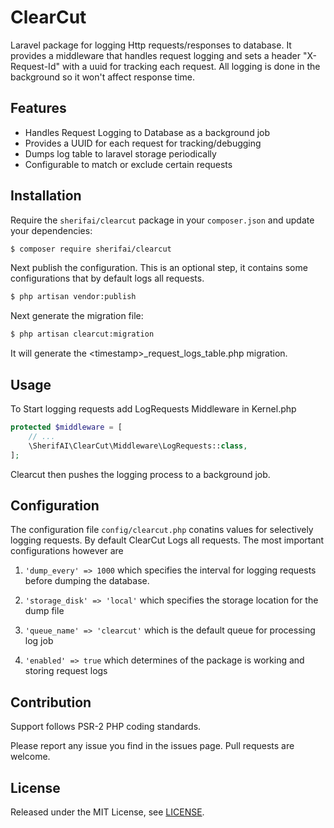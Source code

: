 # ClearCut
Laravel package for logging Http requests/responses to database. It provides a middleware that handles request logging and sets a header "X-Request-Id" with a uuid for tracking each request. All logging is done in the background so it won't affect response time.

## Features
* Handles Request Logging to Database as a background job
* Provides a UUID for each request for tracking/debugging
* Dumps log table to laravel storage periodically
* Configurable to match or exclude certain requests

## Installation
Require the `sherifai/clearcut` package in your `composer.json` and update your dependencies:
```sh
$ composer require sherifai/clearcut
```
Next publish the configuration. This is an optional step, it contains some configurations that by default logs all requests.
```sh
$ php artisan vendor:publish
```
Next generate the migration file:
```sh
$ php artisan clearcut:migration
```
It will generate the &lt;timestamp&gt;_request_logs_table.php migration.

## Usage
To Start logging requests add LogRequests Middleware in Kernel.php
```php
protected $middleware = [
    // ...
    \SherifAI\ClearCut\Middleware\LogRequests::class,
];
```

Clearcut then pushes the logging process to a background job.

## Configuration
The configuration file `config/clearcut.php` conatins values for selectively logging requests. By default ClearCut Logs all requests.
The most important configurations however are

1. `'dump_every' => 1000` which specifies the interval for logging requests before dumping the database.

2. `'storage_disk' => 'local'` which specifies the storage location for the dump file

3. `'queue_name' => 'clearcut'` which is the default queue for processing log job

4. `'enabled' => true` which determines of the package is working and storing request logs

## Contribution
Support follows PSR-2 PHP coding standards.

Please report any issue you find in the issues page.
Pull requests are welcome.

## License
Released under the MIT License, see [LICENSE](LICENSE).
